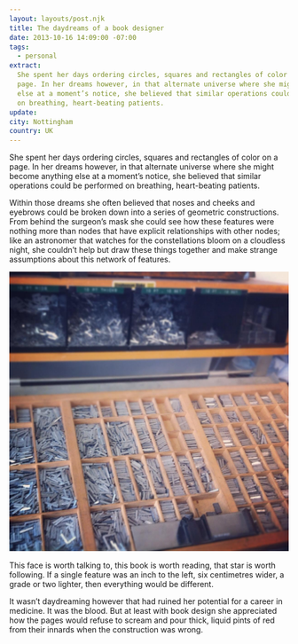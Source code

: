 ```yaml
---
layout: layouts/post.njk
title: The daydreams of a book designer
date: 2013-10-16 14:09:00 -07:00
tags:
  - personal
extract:
  She spent her days ordering circles, squares and rectangles of color on a
  page. In her dreams however, in that alternate universe where she might become anything
  else at a moment’s notice, she believed that similar operations could be performed
  on breathing, heart-beating patients.
update:
city: Nottingham
country: UK
---
```


She spent her days ordering circles, squares and rectangles of color on a page. In her dreams however, in that alternate universe where she might become anything else at a moment’s notice, she believed that similar operations could be performed on breathing, heart-beating patients.

Within those dreams she often believed that noses and cheeks and eyebrows could be broken down into a series of geometric constructions. From behind the surgeon’s mask she could see how these features were nothing more than nodes that have explicit relationships with other nodes; like an astronomer that watches for the constellations bloom on a cloudless night, she couldn’t help but draw these things together and make strange assumptions about this network of features.

![type](/images/type.jpg)

This face is worth talking to, this book is worth reading, that star is worth following. If a single feature was an inch to the left, six centimetres wider, a grade or two lighter, then everything would be different.

It wasn’t daydreaming however that had ruined her potential for a career in medicine. It was the blood. But at least with book design she appreciated how the pages would refuse to scream and pour thick, liquid pints of red from their innards when the construction was wrong.

